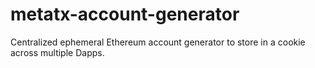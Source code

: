 # metatx-account-generator
Centralized ephemeral Ethereum account generator to store in a cookie across multiple Dapps. 
